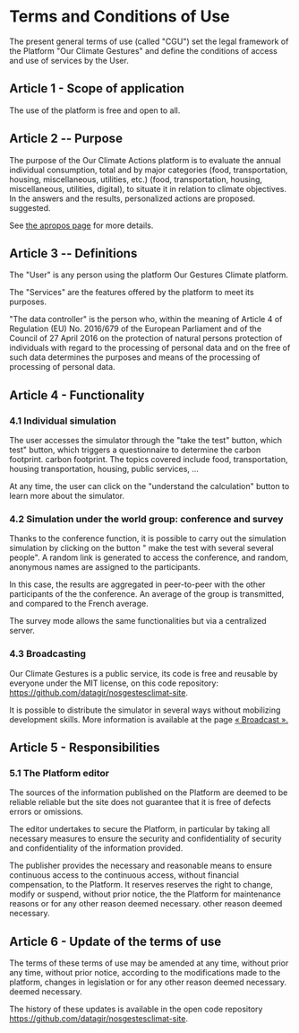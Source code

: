 # Terms and Conditions of Use

The present general terms of use (called "CGU") set
the legal framework of the Platform "Our Climate Gestures" and define
the conditions of access and use of services by the User.

## Article 1 - Scope of application

The use of the platform is free and open to all.

## Article 2 -- Purpose

The purpose of the Our Climate Actions platform is to evaluate the annual individual
consumption, total and by major categories (food, transportation, housing, miscellaneous, utilities, etc.)
(food, transportation, housing, miscellaneous, utilities,
digital), to situate it in relation to climate objectives. In
the answers and the results, personalized actions are proposed.
suggested.

See [the apropos page](/à-propos) for more details.

## Article 3 -- Definitions

The "User" is any person using the platform Our Gestures
Climate platform.

The "Services" are the features offered by the platform
to meet its purposes.

"The data controller" is the person who, within the meaning of
Article 4 of Regulation (EU) No. 2016/679 of the European Parliament and of the
Council of 27 April 2016 on the protection of natural persons
protection of individuals with regard to the processing of personal data and on the free
of such data determines the purposes and means of the processing of
processing of personal data.

## Article 4 - Functionality

### 4.1 Individual simulation

The user accesses the simulator through the "take the test" button, which
test" button, which triggers a questionnaire to determine the carbon footprint.
carbon footprint. The topics covered include food, transportation, housing
transportation, housing, public services, ...

At any time, the user can click on the "understand the calculation" button
to learn more about the simulator.

### 4.2 Simulation under the world group: conference and survey

Thanks to the conference function, it is possible to carry out the simulation
simulation by clicking on the button " make the test with several
several people". A random link is generated to access the conference,
and random, anonymous names are assigned to the participants.

In this case, the results are aggregated in peer-to-peer with the other participants of the
the conference. An average of the group is transmitted, and compared to the
French average.

The survey mode allows the same functionalities but via a centralized server.

### 4.3 Broadcasting

Our Climate Gestures is a public service, its code is free and
reusable by everyone under the MIT license, on this code repository: https://github.com/datagir/nosgestesclimat-site.

It is possible to distribute the simulator in several ways
without mobilizing development skills. More information
is available at the page
[« Broadcast ».](https://nosgestesclimat.fr/diffuser)

## Article 5 - Responsibilities

### 5.1 The Platform editor

The sources of the information published on the Platform are deemed to be reliable
reliable but the site does not guarantee that it is free of defects
errors or omissions.

The editor undertakes to secure the Platform, in particular by
taking all necessary measures to ensure the security and confidentiality of
security and confidentiality of the information provided.

The publisher provides the necessary and reasonable means to ensure continuous access to the
continuous access, without financial compensation, to the Platform. It reserves
reserves the right to change, modify or suspend, without prior notice, the
the Platform for maintenance reasons or for any other reason deemed necessary.
other reason deemed necessary.

## Article 6 - Update of the terms of use

The terms of these terms of use may be amended at any time, without prior
any time, without prior notice, according to the modifications made to the
platform, changes in legislation or for any other reason deemed necessary.
deemed necessary.

The history of these updates is available in the open code repository https://github.com/datagir/nosgestesclimat-site.
